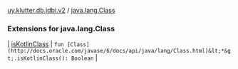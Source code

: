 [uy.klutter.db.jdbi.v2](../index.md) / [java.lang.Class](.)


### Extensions for java.lang.Class


| [isKotlinClass](is-kotlin-class.md) | `fun [Class](http://docs.oracle.com/javase/6/docs/api/java/lang/Class.html)&lt;*&gt;.isKotlinClass(): Boolean` |

